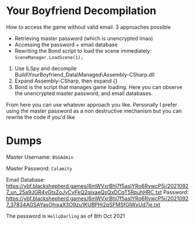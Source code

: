 # Your Boyfriend Decompilation
How to access the game without valid email.
3 approaches possible 
- Retrieving master password (which is unencrypted lmao)
- Accessing the password + email database
- Rewriting the Bond script to load the scene immediately: `SceneManager.LoadScene(1);`

1. Use ILSpy and decompile Build\YourBoyfriend_Data\Managed\Assembly-CSharp.dll
2. Expand Assembly-CSharp, then expand {}
3. Bond is the script that manages game loading. Here you can observe the unencrypted master password, and email databases.

From here you can use whatever approach you like. Personally I prefer using the master password as a non destructive mechanism but you can rewrite the code if you'd like

# Dumps

Master Username: `BSGAdmin`

Master Password: `Calamity`

Email Database: https://ybf.blackshepherd.games/6mWVxrBhl7f5asIYRo6RvwcP5j/20210927_un_25a9JGR4vGtsZoJyCvFkQ2qixaeQsQxDCqT5RpuhHRC.txt
Password: https://ybf.blackshepherd.games/6mWVxrBhl7f5asIYRo6RvwcP5j/20210927_37834AGSAYasOhixaX3O9zu1KUBPHi2pSFMSfGlWxUd7je.txt

The password is `HelloDarling` as of 8th Oct 2021
